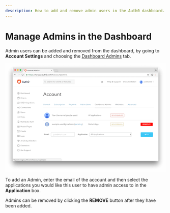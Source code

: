 ```yaml
---
description: How to add and remove admin users in the Auth0 dashboard.
---
```


# Manage Admins in the Dashboard

Admin users can be added and removed from the dashboard, by going to **Account Settings** and choosing the [Dashboard Admins](${manage_url}/#/account/admins) tab.

![Change Dashboard Admins](/media/articles/tutorials/manage-admins.png)

To add an Admin, enter the email of the account and then select the applications you would like this user to have admin access to in the **Application** box.

Admins can be removed by clicking the **REMOVE** button after they have been added.